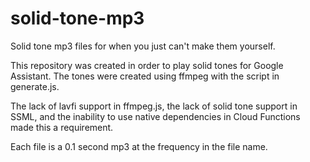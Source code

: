 # solid-tone-mp3
Solid tone mp3 files for when you just can't make them yourself.

This repository was created in order to play solid tones for Google Assistant. The tones were created using ffmpeg with the script in generate.js.

The lack of lavfi support in ffmpeg.js, the lack of solid tone support in SSML, and the inability to use native dependencies in Cloud Functions made this a requirement. 

Each file is a 0.1 second mp3 at the frequency in the file name.
